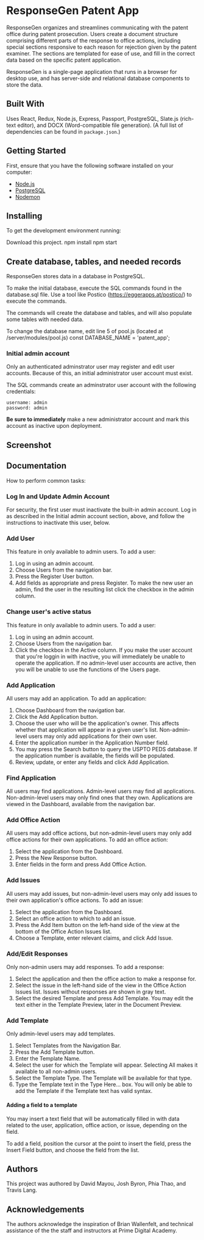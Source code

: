 # ResponseGen Patent App
ResponseGen organizes and streamlines communicating with the patent office during patent prosecution. Users create a document structure comprising different parts of the response to office actions, including special sections responsive to each reason for rejection given by the patent examiner. The sections are templated for ease of use, and fill in the correct data based on the specific patent application.

ResponseGen is a single-page application that runs in a browser for desktop use, and has server-side and relational database components to store the data.

## Built With
Uses React, Redux, Node.js, Express, Passport, PostgreSQL, Slate.js (rich-text editor), and DOCX (Word-compatible file generation). (A full list of dependencies can be found in `package.json`.)

## Getting Started

First, ensure that you have the following software installed on your computer:

- [Node.js](https://nodejs.org/en/)
- [PostgreSQL](https://www.postgresql.org/)
- [Nodemon](https://nodemon.io/)

## Installing

To get the development environment running:

Download this project.
npm install
npm start

## Create database, tables, and needed records
ResponseGen stores data in a database in PostgreSQL.

To make the initial database, execute the SQL commands found in the database.sql file. Use a tool like Postico (https://eggerapps.at/postico/) to execute the commands.

The commands will create the database and tables, and will also populate some tables with needed data.

To change the database name, edit line 5 of pool.js (located at /server/modules/pool.js)
    const DATABASE_NAME = 'patent_app';

### Initial admin account
Only an authenticated adminstrator user may register and edit user accounts. Because of this, an initial administrator user account must exist.

The SQL commands create an adminstrator user account with the following credentials:
```
username: admin
password: admin
```
**Be sure to immediately** make a new administrator account and mark this account as inactive upon deployment.

## Screenshot

## Documentation

How to perform common tasks:

### Log In and Update Admin Account
For security, the first user must inactivate the built-in admin account. Log in as described in the Initial admin account section, above, and follow the instructions to inactivate this user, below.
### Add User
This feature in only available to admin users.
To add a user:
1. Log in using an admin account.
1. Choose Users from the navigation bar.
1. Press the Register User button.
1. Add fields as appropriate and press Register.
To make the new user an admin, find the user in the resulting list click the checkbox in the admin column.
### Change user's active status
This feature in only available to admin users.
To add a user:
1. Log in using an admin account.
1. Choose Users from the navigation bar.
1. Click the checkbox in the Active column.
If you make the user account that you're loggin in with inactive, you will immediately be unable to operate the application.
If no admin-level user accounts are active, then you will be unable to use the functions of the Users page. 
### Add Application
All users may add an application.
To add an application:
1. Choose Dashboard from the navigation bar.
1. Click the Add Application button.
1. Choose the user who will be the application's owner. This affects whether that application will appear in a given user's list. Non-admin-level users may only add applications for their own user.
1. Enter the application number in the Application Number field.
1. You may press the Search button to query the USPTO PEDS database. If the application number is available, the fields will be populated.
1. Review, update, or enter any fields and click Add Application.

### Find Application
All users may find applications. Admin-level users may find all applications. Non-admin-level users may only find ones that they own.
Applications are viewed in the Dashboard, available from the navigation bar.
### Add Office Action
All users may add office actions, but non-admin-level users may only add office actions for their own applications.
To add an office action:
1. Select the application from the Dashboard.
1. Press the New Response button.
1. Enter fields in the form and press Add Office Action.

### Add Issues
All users may add issues, but non-admin-level users may only add issues to their own application's office actions.
To add an issue:
1. Select the application from the Dashboard.
1. Select an office action to which to add an issue.
1. Press the Add Item button on the left-hand side of the view at the bottom of the Office Action Issues list.
1. Choose a Template, enter relevant claims, and click Add Issue.

### Add/Edit Responses
Only non-admin users may add responses.
To add a response:
1. Select the application and then the office action to make a response for.
1. Select the issue in the left-hand side of the view in the Office Action Issues list. Issues without responses are shown in gray text.
1. Select the desired Template and press Add Template. You may edit the text either in the Template Preview, later in the Document Preview.

### Add Template
Only admin-level users may add templates.
1. Select Templates from the Navigation Bar.
1. Press the Add Template button.
1. Enter the Template Name.
1. Select the user for which the Template will appear. Selecting All makes it available to all non-admin users.
1. Select the Template Type. The Template will be available for that type.
1. Type the Template text in the Type Here... box.
You will only be able to add the Template if the Template text has valid syntax.

#### Adding a field to a template
You may insert a text field that will be automatically filled in with data related to the user, application, office action, or issue, depending on the field.

To add a field, position the cursor at the point to insert the field, press the Insert Field button, and choose the field from the list.

## Authors

This project was authored by David Mayou, Josh Byron, Phia Thao, and Travis Lang.

## Acknowledgements
The authors acknowledge the inspiration of Brian Wallenfelt, and technical assistance of the the staff and instructors at Prime Digital Academy.
